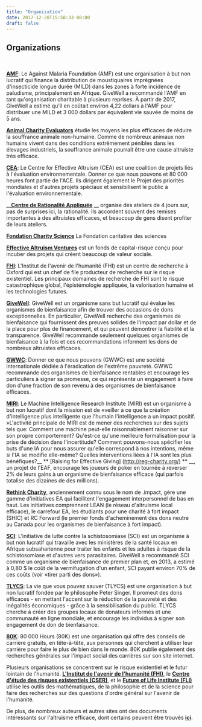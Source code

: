 ```yaml
---
title: "Organization"
date: 2017-12-28T15:58:33-08:00
draft: false
---
```


## Organizations

<br>

__**[AMF](http://www.againstmalaria.com/Default.aspx%20https://www.givewell.org/international/technical/programs/insecticide-treated-nets#HowcosteffectiveisLLINdistribution)**__: Le Against Malaria Foundation (AMF) est une organisation à but non lucratif qui finance la distribution de moustiquaires imprégnées d'insecticide longue durée (MILD) dans les zones à forte incidence de paludisme, principalement en Afrique. GiveWell a recommandé l'AMF en tant qu'organisation charitable à plusieurs reprises. À partir de 2017, GiveWell a estimé qu'il en coûtait environ 4,22 dollars à l'AMF pour distribuer une MILD et 3 000 dollars par équivalent vie sauvée de moins de 5 ans.

__**[Animal Charity Evaluators](http://www.animalcharityevaluators.org/)**__ étudie les moyens les plus efficaces de réduire la souffrance animale non-humaine. Comme de nombreux animaux non humains vivent dans des conditions extrêmement pénibles dans les élevages industriels, la souffrance animale pourrait être une cause altruiste très efficace.

__**[CEA](http://centreforeffectivealtruism.org/)**__: Le Centre for Effective Altruism (CEA) est une coalition de projets liés à l'évaluation environnementale. Donner ce que nous pouvons et 80 000 heures font partie de l'ACE. Ils dirigent également le Projet des priorités mondiales et d'autres projets spéciaux et sensibilisent le public à l'évaluation environnementale.

__**[Centre de Rationalité Appliquée](http://rationality.org/)** __ organise des ateliers de 4 jours sur, pas de surprises ici, la rationalité. Ils accordent souvent des remises importantes à des altruistes efficaces, et beaucoup de gens disent profiter de leurs ateliers.

__**[Fondation Charity Science](http://www.charityscience.com/)**__ La Fondation caritative des sciences

__**[Effective Altruism Ventures](http://www.eaventures.org/)**__ est un fonds de capital-risque conçu pour incuber des projets qui créent beaucoup de valeur sociale.

__**[FHI](http://www.fhi.ox.ac.uk/research/research-areas/)**__: L'Institut de l'avenir de l'humanité (FHI) est un centre de recherche à Oxford qui est un chef de file producteur de recherche sur le risque existentiel. Les principaux domaines de recherche de FHI sont le risque catastrophique global, l'épistémologie appliquée, la valorisation humaine et les technologies futures.

__**[GiveWell](http://www.givewell.org/about)**__: GiveWell est un organisme sans but lucratif qui évalue les organismes de bienfaisance afin de trouver des occasions de dons exceptionnelles. En particulier, GiveWell recherche des organismes de bienfaisance qui fournissent des preuves solides de l'impact par dollar et de la place pour plus de financement, et qui peuvent démontrer la fiabilité et la transparence. GiveWell recommande seulement quelques organismes de bienfaisance à la fois et ces recommandations informent les dons de nombreux altruistes efficaces.

__**[GWWC](http://www.givingwhatwecan.org/about-us)**__: Donner ce que nous pouvons (GWWC) est une société internationale dédiée à l'éradication de l'extrême pauvreté. GWWC recommande des organismes de bienfaisance rentables et encourage les particuliers à signer sa promesse, ce qui représente un engagement à faire don d'une fraction de son revenu à des organismes de bienfaisance efficaces.

__**[MIRI](http://intelligence.org/research/)**__: Le Machine Intelligence Research Institute (MIRI) est un organisme à but non lucratif dont la mission est de «veiller à ce que la création d'intelligence plus intelligente que l'humain l'intelligence a un impact positif. »L'activité principale de MIRI est de mener des recherches sur des sujets tels que: Comment une machine peut-elle raisonnablement raisonner sur son propre comportement? Qu'est-ce qu'une meilleure formalisation pour la prise de décision dans l'incertitude? Comment pouvons-nous spécifier les buts d'une IA pour nous assurer qu'elle correspond à nos intentions, même si l'IA se modifie elle-même? Quelles interventions liées à l'IA sont les plus bénéfiques?__ ** [Raising for Effective Giving] (http://reg-charity.org/) ** __, un projet de l'EAF, encourage les joueurs de poker en tournée à reverser 2% de leurs gains à un organisme de bienfaisance efficace (qui parfois totalise des dizaines de des millions).

__**[Rethink Charity](https://rtcharity.org/)**__, anciennement connu sous le nom de .impact, gère une gamme d'initiatives EA qui facilitent l'engagement interpersonnel de bas en haut. Les initiatives comprennent LEAN (le réseau d'altruisme local efficace), le carrefour EA, les étudiants pour une charité à fort impact (SHIC) et RC Forward (le premier fonds d'acheminement des dons neutre au Canada pour les organismes de bienfaisance à fort impact).

__**[SCI](http://www.givewell.org/international/top-charities/schistosomiasis-control-initiative%20%20http://www3.imperial.ac.uk/schisto/whatwedo)**__: L'initiative de lutte contre la schistosomiase (SCI) est un organisme à but non lucratif qui travaille avec les ministères de la santé locaux en Afrique subsaharienne pour traiter les enfants et les adultes à risque de la schistosomiase et d'autres vers parasitaires. GiveWell a recommandé SCI comme un organisme de bienfaisance de premier plan et, en 2013, a estimé à 0,80 $ le coût de la vermifugation d'un enfant, SCI payant environ 70% de ces coûts (voir «tirer parti des dons»).

__**[TLYCS](http://www.thelifeyoucansave.org/aboutus.aspx)**__: La vie que vous pouvez sauver (TLYCS) est une organisation à but non lucratif fondée par le philosophe Peter Singer. Il promeut des dons efficaces - en mettant l'accent sur la réduction de la pauvreté et des inégalités économiques - grâce à la sensibilisation du public. TLYCS cherche à créer des groupes locaux de donateurs informés et une communauté en ligne mondiale, et encourage les individus à signer son engagement de don de bienfaisance.

__**[80K](http://80000hours.org/about-us)**__: 80 000 Hours (80K) est une organisation qui offre des conseils de carrière gratuits, en tête-à-tête, aux personnes qui cherchent à utiliser leur carrière pour faire le plus de bien dans le monde. 80K publie également des recherches générales sur l'impact social des carrières sur son site internet.

Plusieurs organisations se concentrent sur le risque existentiel et le futur lointain de l'humanité. **[L'Institut de l'avenir de l'humanité (FHI)](http://www.fhi.ox.ac.uk/)**, le **[Centre d'étude des risques existentiels (CSER)](http://cser.org/)**, et le **[Future of Life Institute (FLI)](http://futureoflife.org/)** utilise les outils des mathématiques, de la philosophie et de la science pour faire des recherches sur des questions d'ordre général sur l'avenir de l'humanité.

De plus, de nombreux auteurs et autres sites ont des documents intéressants sur l'altruisme efficace, dont certains peuvent être trouvés **[ici](https://eahub.org/links#blogs)**.